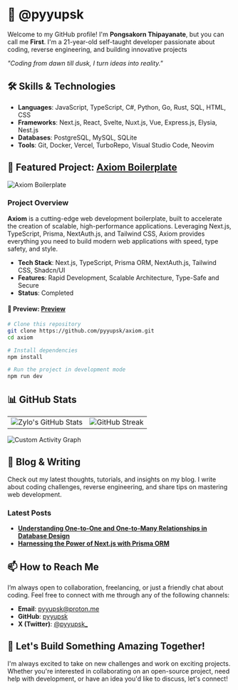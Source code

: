 # 🚀 @pyyupsk

Welcome to my GitHub profile! I'm **Pongsakorn Thipayanate**, but you can call me **First**. I'm a 21-year-old self-taught developer passionate about coding, reverse engineering, and building innovative projects

<em>_"Coding from dawn till dusk, I turn ideas into reality."_</em>

## 🛠️ Skills & Technologies

- **Languages**: JavaScript, TypeScript, C#, Python, Go, Rust, SQL, HTML, CSS
- **Frameworks**: Next.js, React, Svelte, Nuxt.js, Vue, Express.js, Elysia, Nest.js
- **Databases**: PostgreSQL, MySQL, SQLite
- **Tools**: Git, Docker, Vercel, TurboRepo, Visual Studio Code, Neovim

## 🌟 Featured Project: [Axiom Boilerplate](https://github.com/pyyupsk/axiom)

![Axiom Boilerplate](https://axiom-boilerplate.vercel.app/opengraph.png)

### **Project Overview**

**Axiom** is a cutting-edge web development boilerplate, built to accelerate the creation of scalable, high-performance applications. Leveraging Next.js, TypeScript, Prisma, NextAuth.js, and Tailwind CSS, Axiom provides everything you need to build modern web applications with speed, type safety, and style.

- **Tech Stack**: Next.js, TypeScript, Prisma ORM, NextAuth.js, Tailwind CSS, Shadcn/UI
- **Features**: Rapid Development, Scalable Architecture, Type-Safe and Secure
- **Status**: Completed

#### 🚀 **Preview**: [Preview](https://axiom-boilerplate.vercel.app/)

```bash
# Clone this repository
git clone https://github.com/pyyupsk/axiom.git
cd axiom

# Install dependencies
npm install

# Run the project in development mode
npm run dev
```

## 📊 GitHub Stats

<table>
  <tr>
    <td>
      <img src="https://github-readme-stats.vercel.app/api?username=pyyupsk&show_icons=true&theme=onedark&hide_border=true&title_color=67b0e8&text_color=dadada&icon_color=dadada&border_color=141b1e&bg_color=141b1e" alt="Zylo's GitHub Stats">
    </td>
    <td>
      <img src="https://github-readme-streak-stats.herokuapp.com/?user=pyyupsk&theme=onedark&hide_border=true&background=141b1e&stroke=67b0e8&ring=67b0e8&fire=67b0e8&currStreakNum=dadada&sideNums=dadada&currStreakLabel=dadada&sideLabels=dadada&dates=dadada&excludeDaysLabel=dadada" alt="GitHub Streak">
    </td>
  </tr>
</table>

![Custom Activity Graph](https://github-readme-activity-graph.vercel.app/graph?username=pyyupsk&bg_color=141b1e&color=dadada&line=67b0e8&point=dadada&area=true&hide_border=true)

## 📝 Blog & Writing

Check out my latest thoughts, tutorials, and insights on my blog. I write about coding challenges, reverse engineering, and share tips on mastering web development.

### **Latest Posts**

- **[Understanding One-to-One and One-to-Many Relationships in Database Design](https://pyyupsk.vercel.app/post/95da5520-07e6-4962-93d3-7906d657f389)**
- **[Harnessing the Power of Next.js with Prisma ORM](https://pyyupsk.vercel.app/post/b4d61e39-15c8-494e-acaa-f8efcd830504)**

## 📫 How to Reach Me

I’m always open to collaboration, freelancing, or just a friendly chat about coding. Feel free to connect with me through any of the following channels:

- **Email**: [pyyupsk@proton.me](mailto:pyyupsk@proton.me)
- **GitHub**: [pyyupsk](https://github.com/pyyupsk)
- **X (Twitter)**: [@pyyupsk\_](https://x.com/pyyupsk_)

## 🤝 Let's Build Something Amazing Together!

I'm always excited to take on new challenges and work on exciting projects. Whether you're interested in collaborating on an open-source project, need help with development, or have an idea you'd like to discuss, let's connect!
